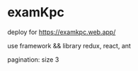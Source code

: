 # examKpc
deploy for  https://examkpc.web.app/

use  framework && library redux, react, ant

pagination: size 3
